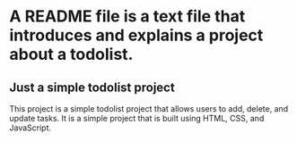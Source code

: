 # A README file is a text file that introduces and explains a project about a todolist.

## Just a simple todolist project

This project is a simple todolist project that allows users to add, delete, and update tasks. It is a simple project that is built using HTML, CSS, and JavaScript.